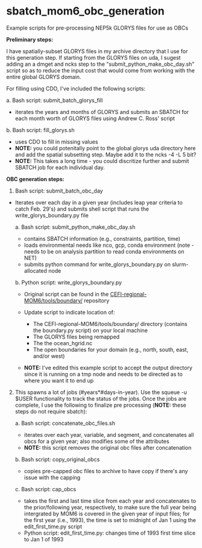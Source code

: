 # sbatch_mom6_obc_generation
Example scripts for pre-processing NEP5k GLORYS files for use as OBCs 

**Preliminary steps:**

I have spatially-subset GLORYS files in my archive directory that I use for this generation step. If starting from the GLORYS files on uda, I sugest adding an a dmget and ncks step to the "submit_python_make_obc_day.sh" script so as to reduce the input cost that would come from working with the entire global GLORYS domain. 

For filling using CDO, I've included the following scripts: 

  a. Bash script: submit_batch_glorys_fill
  - iterates the years and months of GLORYS and submits an SBATCH for each month worth of GLORYS files using Andrew C. Ross' script
    
  b. Bash script: fill_glorys.sh 
  - uses CDO to fill in missing values
  - **NOTE:** you could potenitally point to the global glorys uda directory here and add the spatial subsetting step. Maybe add it to the ncks -4 -L 5 bit?
  - **NOTE:** This takes a long time - you could discritize further and submit SBATCH job for each individual day. 

**OBC generation steps:**

1. Bash script: submit_batch_obc_day
  - Iterates over each day in a given year (includes leap year criteria to catch Feb. 29's) and submits shell script that runs the write_glorys_boundary.py file
   
    a. Bash script: submit_python_make_obc_day.sh
      -    contains SBATCH information (e.g., constraints, partition, time)
      -    loads environmental needs like nco, gcp, conda environment (note - needs to be on analysis partition to read conda environments on NET)
      -    submits python command for write_glorys_boundary.py on slurm-allocated node

    b. Python script: write_glorys_boundary.py
      -    Original script can be found in the [CEFI-regional-MOM6/tools/boundary/](https://github.com/NOAA-GFDL/CEFI-regional-MOM6/tree/main/tools) repository
      -    Update script to indicate location of:
           - The CEFI-regional-MOM6/tools/boundary/ directory (contains the boundary.py script) on your local machine 
           - The GLORYS files being remapped
           - The the ocean_hgrid.nc
           - The open boundaries for your domain (e.g., north, south, east, and/or west)
              
      -    **NOTE:** I've edited this example script to accept the output directory since it is running on a tmp node and needs to be directed as to where you want it to end up
   
2. This spawns a lot of jobs (#years*#days-in-year). Use the squeue -u $USER functionality to track the status of the jobs. Once the jobs are complete, I use the following to finalize pre processing (**NOTE:**  these steps do not require sbatch):

   a. Bash script: concatenate_obc_files.sh
     -    iterates over each year, variable, and segment, and concatenates all obcs for a given year; also modifies some of the attributes
     -    **NOTE:** this script removes the original obc files after concatenation 
   
   b. Bash script: copy_original_obcs
     -    copies pre-capped obc files to archive to have copy if there's any issue with the capping
   
   c. Bash script: cap_obcs
     -    takes the first and last time slice from each year and concatenates to the prior/following year, respectively, to make sure the full year being intergrated by MOM6 is covered in the given year of input files; for the first year (i.e., 1993), the time is set to midnight of Jan 1 using the edit_first_time.py script
     -    Python script: edit_first_time.py: changes time of 1993 first time slice to Jan 1 of 1993 
   



   
